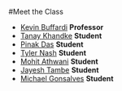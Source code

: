 #Meet the Class

* [Kevin Buffardi](kevin.md) **Professor**
* [Tanay Khandke](tanay.md) **Student**
* [Pinak Das](Pinak.md) **Student**
* [Tyler Nash](tyler.md) **Student**
* [Mohit Athwani](mohit.md) **Student**
* [Jayesh Tambe](Jayesh.md) **Student**
* [Michael Gonsalves](michael.md) **Student**

